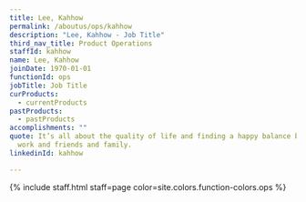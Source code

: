 ```yaml
---
title: Lee, Kahhow
permalink: /aboutus/ops/kahhow
description: "Lee, Kahhow - Job Title"
third_nav_title: Product Operations
staffId: kahhow
name: Lee, Kahhow
joinDate: 1970-01-01
functionId: ops
jobTitle: Job Title
curProducts:
  - currentProducts
pastProducts:
  - pastProducts
accomplishments: ""
quote: It’s all about the quality of life and finding a happy balance between
  work and friends and family.
linkedinId: kahhow

---
```


{% include staff.html staff=page color=site.colors.function-colors.ops %}
